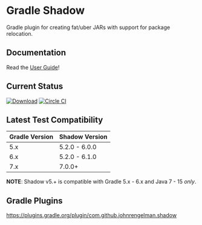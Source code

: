 # Gradle Shadow

Gradle plugin for creating fat/uber JARs with support for package relocation.

## Documentation

Read the [User Guide](https://imperceptiblethoughts.com/shadow/)!

## Current Status

[![Download](https://img.shields.io/gradle-plugin-portal/v/com.github.johnrengelman.shadow)](https://plugins.gradle.org/plugin/com.github.johnrengelman.shadow)
[![Circle CI](https://circleci.com/gh/johnrengelman/shadow.png?style=badge)](https://app.circleci.com/pipelines/github/johnrengelman/shadow)

## Latest Test Compatibility

| Gradle Version | Shadow Version |
|----------------|----------------|
| 5.x | 5.2.0 - 6.0.0 |
| 6.x | 5.2.0 - 6.1.0 |
| 7.x | 7.0.0+ |

**NOTE**: Shadow v5.+ is compatible with Gradle 5.x - 6.x and Java 7 - 15 _only_.

## Gradle Plugins

https://plugins.gradle.org/plugin/com.github.johnrengelman.shadow
